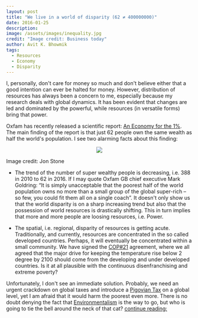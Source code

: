```yaml
---
layout: post
title: "We live in a world of disparity (62 ≠ 400000000)"
date: 2016-01-25
description: 
image: /assets/images/inequality.jpg
credit: "Image credit: Business today"
author: Avit K. Bhowmik
tags: 
  - Resources
  - Economy
  - Disparity
---
```


I, personally, don't care for money so much and don't believe either that a good intention can ever be halted for money. However, distribution of resources has always been a concern to me, especially because my research deals with global dynamics. It has been evident that changes are led and dominated by the powerful, while resources (in versatile forms) bring that power.

Oxfam has recently released a scientific report: [An Economy for the 1%](https://www.oxfam.org/sites/www.oxfam.org/files/file_attachments/bp210-economy-one-percent-tax-havens-180116-en_0.pdf). The main finding of the report is that just 62 people own the same wealth as half the world's population. I see two alarming facts about this finding:

<p style="text-align:center"><img src="https://static.independent.co.uk/s3fs-public/styles/story_medium/public/thumbnails/image/2016/01/17/18/Infographic-Billionaires-WEalth.jpg"></p>

Image credit: Jon Stone

* The trend of the number of super wealthy people is decreasing, i.e. 388 in 2010 to 62 in 2016. If I may quote Oxfam GB chief executive Mark Goldring: “It is simply unacceptable that the poorest half of the world population owns no more than a small group of the global super-rich – so few, you could fit them all on a single coach”. It doesn't only show us that the world disparity is on a sharp increasing trend but also that the possession of world resources is drastically shifting. This in turn implies that more and more people are loosing resources, i.e. Power.

* The spatial, i.e. regional, disparity of resources is getting acute. Traditionally, and currently, resources are concentrated in the so called developed countries. Perhaps, it will eventually be concentrated within a small community. We have signed the [COP#21](http://www.cop21paris.org/) agreement, where we all agreed that the major drive for keeping the temperature rise below 2 degree by 2100 should come from the developing and under developed countries. Is it at all plausible with the continuous disenfranchising and extreme poverty?

Unfortunately, I don't see an immediate solution. Probably, we need an urgent crackdown on global taxes and introduce a [Pigovian Tax](https://en.wikipedia.org/wiki/Pigovian_tax) on a global level, yet I am afraid that it would harm the poorest even more. There is no doubt denying the fact that [Environmentalism](https://en.wikipedia.org/wiki/Environmentalism) is the way to go, but who is going to tie the bell around the neck of that cat? [continue reading:](https://www.oxfam.org/sites/www.oxfam.org/files/file_attachments/bp210-economy-one-percent-tax-havens-180116-en_0.pdf)






